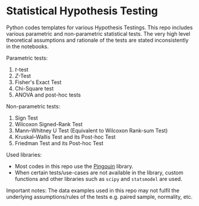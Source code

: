 Statistical Hypothesis Testing
==============================
Python codes templates for various Hypothesis Testings. This repo includes various parametric and non-parametric statistical tests. The very high level theoretical assumptions and rationale of the tests are stated inconsistently in the notebooks.

Parametric tests:
1. *t*-test
2. *Z*-Test
3. Fisher's Exact Test
4. Chi-Square test
5. ANOVA and post-hoc tests

Non-parametric tests:
1. Sign Test
2. Wilcoxon Signed-Rank Test
3. Mann–Whitney U Test (Equivalent to Wilcoxon Rank-sum Test)
4. Kruskal–Wallis Test and its Post-hoc Test
5. Friedman Test and its Post-hoc Test

Used libraries:
- Most codes in this repo use the [Pingouin](https://pingouin-stats.org/) library. 
- When certain tests/use-cases are not available in the library, custom functions and other libraries such as `scipy` and `statsmodel` are used.

Important notes: The data examples used in this repo may not fulfil the underlying assumptions/rules of the tests e.g. paired sample, normality, etc. 
